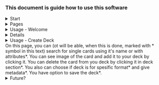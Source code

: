 ### This document is guide how to use this software

<details>
<summary>Start</summary>
Currently these is no executable file. You can run program from root with "python -m softwareCode.app", or from enywhere with proper path.
</details>

<details>
<summary>Pages</summary>
There are three pages at the moment.
- Welcome
- Load deck page, which is for importing a deck.
- Create a deck, which is for making decks.
</details>

<details>
<summary>Usage - Welcome</summary>
Welcome is "redirect" page, in here you can choose what to do.
</details>

<details>
<sumary>Usage -  Deck import</summary>
The software GUI can be divided in thee sections.
- Deckload -> loading new deck from txt
- Deckview -> Seeing Deck Data
- Saved Decks -> see saved Decks and load them.

# Deckload
From top of the GUI you can see Deckname, Commander name and deckpath and Load selections.
By giving asked information you can create your deck from .txt file.

# Deck view
In the middle section, you can see the "active" deck. On the left there is the cards and on the right there is space for visuals. From top left, if you click "data" and one the selection, the right container gets filled with requested data.
You may see card images by clicking them.

# Saved Decks
On the bottom, you can see saved decks, and button for saving your active deck. By clicking any of the saved decks, the software will load them as active deck.
</details>

<details>
<summary>Usage - Create Deck</details>
On this page, you can (ot will be able, when this is done, marked with * symbol in this text) search for single cards using it's name or with attributes*. You can see image of the card and add it to your deck by clicking it. You can delete the card from you deck by clicking it in deck section*. You also can choose if deck is for spesific format* and give metadata*. You have option to save the deck*.
</details>

<details>
<summary>Future?</summary>
Future section includes multiple subsection.
These are divided by time, since my take on software changes over the project.
<details>
<summary>16/04</summary>
There are two concrete updates that I want to do.
1. Get the ML part working in software.
2. While you have active deck, seeing the card image from request. (Done 19/04)

Of course I would like to implement more data tools, but I feel like having that ML integration was big part why I rewrote the software and seeing deck images is very important since that image contains almoust all of the data you need, from a single card. It would make thinking about your deck as a user, much easier.

But this project is not yet done, so I will have time to make proper changes.
</details>
<details>
<summary>25/04</summary>

# ML & software
While pondering over twi things.
1. Implementing the ML as soon as possible
2. Creating robust data tools before ML

I have started to lean on data tools. I have few reasons. I have found myself having fun optimizing certain methods in my code. The latest example is the searcing for cards. The search time went down about 1/30 of the time after implementing SQLite database.
Another reason is software philosophy, If I can say so.
If I made MTG/Cardgame datatool, that is not totally unique. It's not common, but not unique. Making my own neuronetwork that can asses the deck power would be unique, BUT... It would not matter because that is still not important to players on it's own. In isolation it is interesting feature, but I doubt that anyone would use my tool just because of it. This software needs to tick every other deckbuilding box, before that.
So solid deck building and search tools, analytics and "example hands". ML is just Cherry on top.
</details>
</details>
